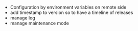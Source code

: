  - Configuration by environment variables on remote side
 - add timestamp to version so to have a timeline of releases
 - manage log
 - manage maintenance mode
